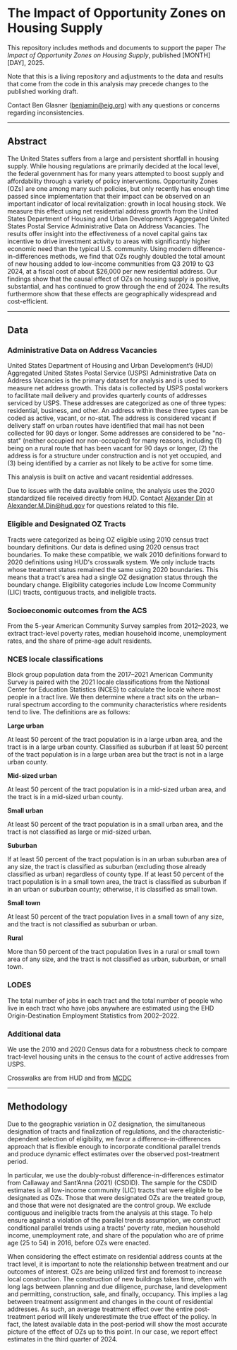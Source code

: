 <h1>The Impact of Opportunity Zones on Housing Supply</h1>
This repository includes methods and documents to support the paper <em>The Impact of Opportunity Zones on Housing Supply</em>, published [MONTH] [DAY], 2025.

Note that this is a living repository and adjustments to the data and results that come from the code in this analysis may precede changes to the published working draft.

Contact Ben Glasner (benjamin@eig.org) with any questions or concerns regarding inconsistencies.

***
<h2>Abstract</h2>
The United States suffers from a large and persistent shortfall in housing supply. While housing regulations are primarily decided at the local level, the federal government has for many years attempted to boost supply and affordability through a variety of policy interventions. Opportunity Zones (OZs) are one among many such policies, but only recently has enough time passed since implementation that their impact can be observed on an important indicator of local revitalization: growth in local housing stock. We measure this effect using net residential address growth from the United States Department of Housing and Urban Development’s Aggregated United States Postal Service Administrative Data on Address Vacancies. The results offer insight into the effectiveness of a novel capital gains tax incentive to drive investment activity to areas with significantly higher economic need than the typical U.S. community. Using modern difference-in-differences methods, we find that OZs roughly doubled the total amount of new housing added to low-income communities from Q3 2019 to Q3 2024, at a fiscal cost of about $26,000 per new residential address. Our findings show that the causal effect of OZs on housing supply is positive, substantial, and has continued to grow through the end of 2024. The results furthermore show that these effects are geographically widespread and cost-efficient.

***

<h2>Data</h2>
<h3>Administrative Data on Address Vacancies</h3>
United States Department of Housing and Urban Development’s (HUD) Aggregated United States Postal Service (USPS) Administrative Data on Address Vacancies is the primary dataset for analysis and is used to measure net address growth. This data is collected by USPS postal workers to facilitate mail delivery and provides quarterly counts of addresses serviced by USPS. These addresses are categorized as one of three types: residential, business, and other. An address within these three types can be coded as active, vacant, or no-stat. The address is considered vacant if delivery staff on urban routes have identified that mail has not been collected for 90 days or longer. Some addresses are considered to be "no-stat" (neither occupied nor non-occupied) for many reasons, including (1) being on a rural route that has been vacant for 90 days or longer, (2) the address is for a structure under construction and is not yet occupied, and (3) being identified by a carrier as not likely to be active for some time.

This analysis is built on active and vacant residential addresses.

Due to issues with the data available online, the analysis uses the 2020 standardized file received directly from HUD. Contact [Alexander Din](https://www.alexdin.com/) at Alexander.M.Din@hud.gov for questions related to this file.  

<h3>Eligible and Designated OZ Tracts</h3>
Tracts were categorized as being OZ eligible using 2010 census tract boundary definitions. Our data is defined using 2020 census tract boundaries. To make these compatible, we walk 2010 definitions forward to 2020 definitions using HUD's crosswalk system. We only include tracts whose treatment status remained the same using 2020 boundaries. This means that a tract's area had a single OZ designation status through the boundary change. Eligibility categories include Low Income Community (LIC) tracts, contiguous tracts, and ineligible tracts.

<h3>Socioeconomic outcomes from the ACS</h3>
From the 5-year American Community Survey samples from 2012–2023, we extract tract-level poverty rates, median household income, unemployment rates, and the share of prime-age adult residents.

<h3>NCES locale classifications</h3>
Block group population data from the 2017–2021 American Community Survey is paired with the 2021 locale classifications from the National Center for Education Statistics (NCES) to calculate the locale where most people in a tract live. We then determine where a tract sits on the urban–rural spectrum according to the community characteristics where residents tend to live. The definitions are as follows:

<b>Large urban</b>

At least 50 percent of the tract population is in a large urban area, and the tract is in a large urban county. Classified as suburban if at least 50 percent of the tract population is in a large urban area but the tract is not in a large urban county.

<b>Mid-sized urban</b>

At least 50 percent of the tract population is in a mid-sized urban area, and the tract is in a mid-sized urban county.

<b>Small urban</b>

At least 50 percent of the tract population is in a small urban area, and the tract is not classified as large or mid-sized urban.

<b>Suburban</b>

If at least 50 percent of the tract population is in an urban suburban area of any size, the tract is classified as suburban (excluding those already classified as urban) regardless of county type. If at least 50 percent of the tract population is in a small town area, the tract is classified as suburban if in an urban or suburban county; otherwise, it is classified as small town.

<b>Small town</b>

At least 50 percent of the tract population lives in a small town of any size, and the tract is not classified as suburban or urban.

<b>Rural</b>

More than 50 percent of the tract population lives in a rural or small town area of any size, and the tract is not classified as urban, suburban, or small town.

<h3>LODES</h3>
The total number of jobs in each tract and the total number of people who live in each tract who have jobs anywhere are estimated using the EHD Origin-Destination Employment Statistics from 2002–2022.

<h3>Additional data</h3>
We use the 2010 and 2020 Census data for a robustness check to compare tract-level housing units in the census to the count of active addresses from USPS.

Crosswalks are from HUD and from [MCDC](https://mcdc.missouri.edu/applications/geocorr2022.html)

***

<h2>Methodology</h2>

Due to the geographic variation in OZ designation, the simultaneous designation of tracts and finalization of regulations, and the characteristic-dependent selection of eligibility, we favor a difference-in-differences approach that is flexible enough to incorporate conditional parallel trends and produce dynamic effect estimates over the observed post-treatment period. 

In particular, we use the doubly-robust difference-in-differences estimator from Callaway and Sant’Anna (2021) (CSDID). The sample for the CSDID estimates is all low-income community (LIC) tracts that were eligible to be designated as OZs. Those that were designated OZs are the treated group, and those that were not designated are the control group. We exclude contiguous and ineligible tracts from the analysis at this stage. To help ensure against a violation of the parallel trends assumption, we construct conditional parallel trends using a tracts' poverty rate, median household income, unemployment rate, and share of the population who are of prime age (25 to 54) in 2016, before OZs were enacted.

When considering the effect estimate on residential address counts at the tract level, it is important to note the relationship between treatment and our outcomes of interest. OZs are being utilized first and foremost to increase local construction. The construction of new buildings takes time, often with long lags between planning and due diligence, purchase, land development and permitting, construction, sale, and finally, occupancy. This implies a lag between treatment assignment and changes in the count of residential addresses. As such, an average treatment effect over the entire post-treatment period will likely underestimate the true effect of the policy. In fact, the latest available data in the post-period will show the most accurate picture of the effect of OZs up to this point. In our case, we report effect estimates in the third quarter of 2024.
